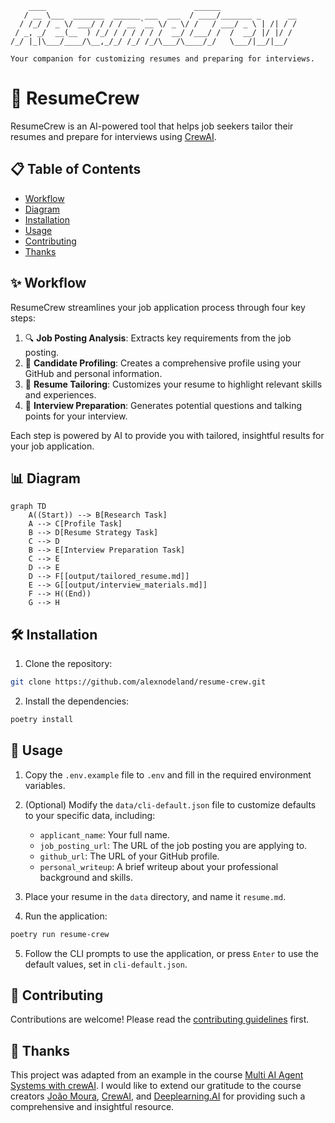 ```
    ____                                 ______                 
   / __ \___  _______  ______ ___  ___  / ____/_______ _      __
  / /_/ / _ \/ ___/ / / / __ `__ \/ _ \/ /   / ___/ _ \ | /| / /
 / _, _/  __(__  ) /_/ / / / / / /  __/ /___/ /  /  __/ |/ |/ / 
/_/ |_|\___/____/\__,_/_/ /_/ /_/\___/\____/_/   \___/|__/|__/  

Your companion for customizing resumes and preparing for interviews.
```

# 🚀 ResumeCrew

ResumeCrew is an AI-powered tool that helps job seekers tailor their resumes and prepare for interviews using [CrewAI](https://github.com/joaomdmoura/crewAI).

## 📋 Table of Contents
- [Workflow](#-workflow)
- [Diagram](#-diagram)
- [Installation](#-installation)
- [Usage](#-usage)
- [Contributing](#-contributing)
- [Thanks](#-thanks)

## ✨ Workflow

ResumeCrew streamlines your job application process through four key steps:

1. 🔍 **Job Posting Analysis**: Extracts key requirements from the job posting.
2. 👤 **Candidate Profiling**: Creates a comprehensive profile using your GitHub and personal information.
3. 📝 **Resume Tailoring**: Customizes your resume to highlight relevant skills and experiences.
4. 🎤 **Interview Preparation**: Generates potential questions and talking points for your interview.

Each step is powered by AI to provide you with tailored, insightful results for your job application.

## 📊 Diagram

```mermaid
graph TD
    A((Start)) --> B[Research Task]
    A --> C[Profile Task]
    B --> D[Resume Strategy Task]
    C --> D
    B --> E[Interview Preparation Task]
    C --> E
    D --> E
    D --> F[[output/tailored_resume.md]]
    E --> G[[output/interview_materials.md]]
    F --> H((End))
    G --> H
```

## 🛠️ Installation

1. Clone the repository:

```sh
git clone https://github.com/alexnodeland/resume-crew.git
```

2. Install the dependencies:

```sh
poetry install
```

## 🚀 Usage

1. Copy the `.env.example` file to `.env` and fill in the required environment variables.

2. (Optional) Modify the `data/cli-default.json` file to customize defaults to your specific data, including:

    - `applicant_name`: Your full name.
    - `job_posting_url`: The URL of the job posting you are applying to.
    - `github_url`: The URL of your GitHub profile.
    - `personal_writeup`: A brief writeup about your professional background and skills.

3. Place your resume in the `data` directory, and name it `resume.md`.
    
4. Run the application:

```sh
poetry run resume-crew
```

5. Follow the CLI prompts to use the application, or press `Enter` to use the default values, set in `cli-default.json`.

## 🤝 Contributing

Contributions are welcome! Please read the [contributing guidelines](CONTRIBUTING.md) first.

## 🙏 Thanks

This project was adapted from an example in the course [Multi AI Agent Systems with crewAI](https://www.deeplearning.ai/short-courses/multi-ai-agent-systems-with-crewai/). I would like to extend our gratitude to the course creators [João Moura](https://github.com/joaomdmoura), [CrewAI](https://www.crewai.com/), and [Deeplearning.AI](https://www.deeplearning.ai/) for providing such a comprehensive and insightful resource.
